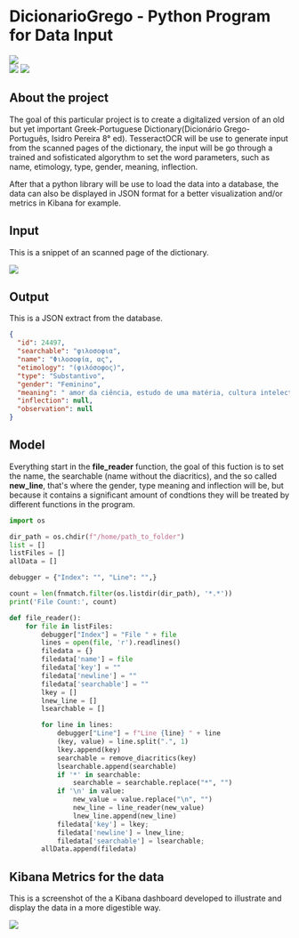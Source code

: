# DicionarioGrego - Python Program for Data Input

<div>
  <img src="http://ForTheBadge.com/images/badges/made-with-python.svg"/>
</div>
<div>
  <img src="https://img.shields.io/badge/Kibana-005571?style=for-the-badge&logo=Kibana&logoColor=white"/>
  <img src="https://img.shields.io/badge/MySQL-005C84?style=for-the-badge&logo=mysql&logoColor=white"/>
</div>

## About the project
The goal of this particular project is to create a digitalized version of an old but yet important Greek-Portuguese Dictionary(Dicionário Grego-Português, Isidro Pereira 8° ed). TesseractOCR will be use to generate input from the scanned pages of the dictionary, the input will be go through a trained and sofisticated algorythm to set the word parameters, such as name, etimology, type, gender, meaning, inflection.

After that a python library will be use to load the data into a database, the data can also be displayed in JSON format for a better visualization and/or metrics in Kibana for example.

## Input
This is a snippet of an scanned page of the dictionary.
<div>
  <img src="https://dicionariogrego.com/assets/images/dicionario.png"/>
</div>

## Output
This is a JSON extract from the database.
```json
{
  "id": 24497,
  "searchable": "φιλοσοφια",
  "name": "Φιλοσοφία, ας",
  "etimology": "(φιλόσοφος)",
  "type": "Substantivo",
  "gender": "Feminino",
  "meaning": " amor da ciência, estudo de uma matéria, cultura intelectual | cultivo metódico da eloquência ou da ciência das coisas, filosofia",
  "inflection": null,
  "observation": null
}
```
## Model
Everything start in the **file_reader** function, the goal of this fuction is to set the name, the searchable (name without the diacritics),
and the so called **new_line**, that's where the gender, type meaning and inflection will be, but because it contains a significant amount of condtions 
they will be treated by different functions in the program.
```python
import os 

dir_path = os.chdir(f"/home/path_to_folder")
list = []
listFiles = []
allData = []

debugger = {"Index": "", "Line": "",}

count = len(fnmatch.filter(os.listdir(dir_path), '*.*'))
print('File Count:', count)

def file_reader():
	for file in listFiles:
		debugger["Index"] = "File " + file
		lines = open(file, 'r').readlines()
		filedata = {}
		filedata['name'] = file
		filedata['key'] = ""
		filedata['newline'] = ""
		filedata['searchable'] = ""
		lkey = []
		lnew_line = []
		lsearchable = []

		for line in lines:
			debugger["Line"] = f"Line {line} " + line
			(key, value) = line.split(".", 1)
			lkey.append(key)
			searchable = remove_diacritics(key)
			lsearchable.append(searchable)
			if '*' in searchable:
				searchable = searchable.replace("*", "")
			if '\n' in value:
				new_value = value.replace("\n", "")
				new_line = line_reader(new_value)
				lnew_line.append(new_line)
			filedata['key'] = lkey;
			filedata['newline'] = lnew_line;
			filedata['searchable'] = lsearchable;
		allData.append(filedata)
```
## Kibana Metrics for the data

This is a screenshot of the a Kibana dashboard developed to illustrate and display the data in a more digestible way.

<div>
	<img src="https://res.cloudinary.com/dsques4uz/image/upload/v1687102353/kibana_sylvur.png"/>
</div>

